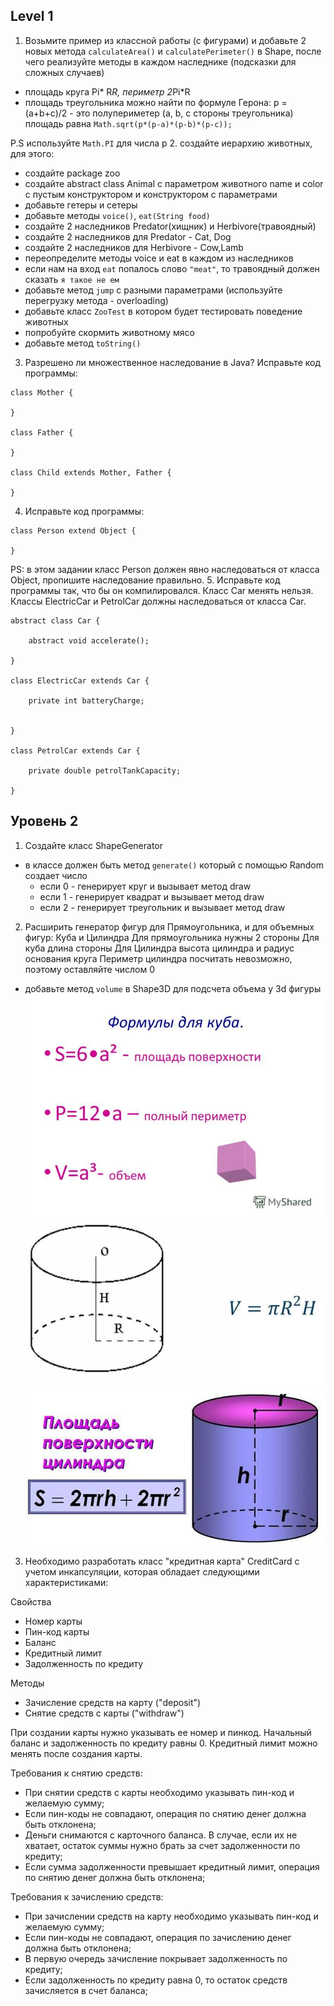 ## Level 1
1. Возьмите пример из классной работы (с фигурами) и добавьте 2 новых метода
`calculateArea()` и `calculatePerimeter()` в Shape, после чего реализуйте методы 
в каждом наследнике (подсказки для сложных случаев)
- площадь круга Pi* R*R, периметр 2*Pi*R
- площадь треугольника можно найти по формуле Герона: 
p = (a+b+c)/2 - это полупериметер (a, b, c стороны треугольника)
площадь равна `Math.sqrt(p*(p-a)*(p-b)*(p-c));`

P.S используйте `Math.PI` для числа p
2. создайте иерархию животных, для этого: 
- создайте package zoo
- создайте abstract class Animal с параметром животного name и color с пустым конструктором и конструктором с параметрами
- добавьте гетеры и сетеры
- добавьте методы `voice()`, `eat(String food)`
- создайте 2 наследников Predator(хищник) и Herbivore(травоядный)
- создайте 2 наследников для Predator - Cat, Dog
- создайте 2 наследников для Herbivore - Cow,Lamb
- переопределите методы voice и eat в каждом из наследников
- если нам на вход `eat` попалось слово `"meat"`, то травоядный должен сказать
`я такое не ем`
- добавьте метод `jump` c разными параметрами (используйте перегрузку метода - overloading)
- добавьте класс `ZooTest` в котором будет тестировать поведение животных
- попробуйте скормить животному мясо
- добавьте метод `toString()`
3. Разрешено ли множественное наследование в Java?
Исправьте код программы:
```
class Mother {

}

class Father {

}

class Child extends Mother, Father {

}

```
4. Исправьте код программы:

```
class Person extend Object {

}
```
PS: в этом задании класс Person должен явно наследоваться
от класса Object, пропишите наследование правильно.
5. Исправьте код программы так, что бы он компилировался.
   Класс Car менять нельзя.
   Классы ElectricCar и PetrolCar должны наследоваться
   от класса Car.
```
abstract class Car {

    abstract void accelerate();

}

class ElectricCar extends Car {

    private int batteryCharge;


}

class PetrolCar extends Car {

    private double petrolTankCapacity;

}
```

## Уровень 2
1. Создайте класс ShapeGenerator
- в классе должен быть метод `generate()` который c помощью Random создает число
  - если 0 - генерирует круг и вызывает метод draw
  - если 1 - генерирует квадрат и вызывает метод draw
  - если 2 - генерирует треугольник и вызывает метод draw

2. Расширить генератор фигур для Прямоугольника, 
и для объемных фигур: Куба и Цилиндра 
Для прямоугольника нужны 2 стороны
Для куба длина стороны
Для Цилиндра  высота цилиндра и радиус основания круга
 Периметр цилиндра посчитать невозможно, поэтому оставляйте числом 0
- добавьте метод `volume` в Shape3D для подсчета объема у 3d фигуры
![Cube](cube.jpeg)
![Volume](volume.jpeg)
![Square](square.jpeg)
3. Необходимо разработать класс "кредитная карта" CreditCard
   с учетом инкапсуляции, которая обладает следующими характеристиками:

Свойства
- Номер карты
- Пин-код карты
- Баланс
- Кредитный лимит
- Задолженность по кредиту


Методы

- Зачисление средств на карту ("deposit")
- Снятие средств с карты ("withdraw")

При создании карты нужно указывать ее номер и пинкод.
Начальный баланс и задолженность по кредиту равны 0.
Кредитный лимит можно менять после создания карты.

Требования к снятию средств:
- При снятии средств с карты необходимо указывать пин-код и желаемую сумму;
- Если пин-коды не совпадают, операция по снятию денег должна быть отклонена;
- Деньги снимаются с карточного баланса. В случае, если их не хватает, остаток суммы нужно брать за счет задолженности по кредиту;
- Если сумма задолженности превышает кредитный лимит, операция по снятию денег должна быть отклонена;

Требования к зачислению средств:
- При зачислении средств на карту необходимо указывать пин-код и желаемую сумму;
- Если пин-коды не совпадают, операция по зачислению денег должна быть отклонена;
- В первую очередь зачисление покрывает задолженность по кредиту;
- Если задолженность по кредиту равна 0, то остаток средств зачисляется в счет баланса;
